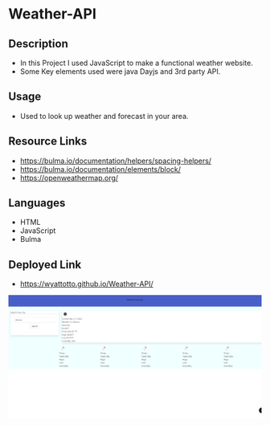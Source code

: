 # Weather-API
## Description  
- In this Project I used JavaScript to make a functional weather website.
- Some Key elements used were java Dayjs and 3rd party API.
 

## Usage 
- Used to look up weather and forecast in your area.

## Resource Links
- https://bulma.io/documentation/helpers/spacing-helpers/
- https://bulma.io/documentation/elements/block/
- https://openweathermap.org/

## Languages 
- HTML
- JavaScript 
- Bulma

## Deployed Link
- https://wyattotto.github.io/Weather-API/

![Weather App](./Assets/screenshot.png)
